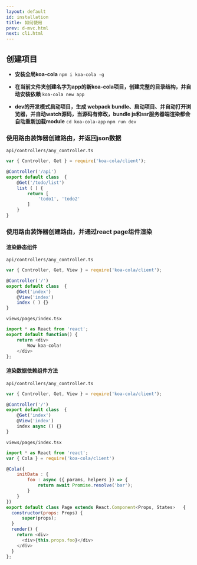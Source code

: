 ```yaml
---
layout: default
id: installation
title: 如何使用
prev: d-mvc.html
next: cli.html
---
```



<!-- koa-cola支持node.js的版本包括7.6和8，建议使用8，因为8.0使用的最新的v8版本，而且8.0会在[今年10月正式激活LTS](https://github.com/nodejs/LTS)，因为koa-cola的async/await是原生方式使用没有经过transform，所以不支持node7.6以下的node版本。 -->

## 创建项目

* **安装全局koa-cola**
`npm i koa-cola -g` 

* **在当前文件夹创建名字为app的新koa-cola项目，创建完整的目录结构，并自动安装依赖**
`koa-cola new app` 

* **dev的开发模式启动项目，生成 webpack bundle、启动项目、并自动打开浏览器，并自动watch源码，当源码有修改，bundle js和ssr服务器端渲染都会自动重新加载module**
`cd koa-cola-app`
`npm run dev` 


### 使用路由装饰器创建路由，并返回json数据

`api/controllers/any_controller.ts`

```javascript
var { Controller, Get } = require('koa-cola/client');

@Controller('/api')
export default class  {
    @Get('/todo/list')
    list ( ) {
        return [
            'todo1', 'todo2'
        ]
    }
}
```

### 使用路由装饰器创建路由，并通过react page组件渲染

#### 渲染静态组件

`api/controllers/any_controller.ts`

```javascript
var { Controller, Get, View } = require('koa-cola/client');

@Controller('/')
export default class  {
    @Get('index')
    @View('index')
    index ( ) {}
}
```

`views/pages/index.tsx`
```javascript
import * as React from 'react';
export default function() {
    return <div>
        Wow koa-cola!
    </div>
};
```

#### 渲染数据依赖组件方法

`api/controllers/any_controller.ts`

```javascript
var { Controller, Get, View } = require('koa-cola/client');

@Controller('/')
export default class  {
    @Get('index')
    @View('index')
    index async () {}
}
```

`views/pages/index.tsx`

```javascript
import * as React from 'react';
var { Cola } = require('koa-cola/client')

@Cola({
    initData : {
        foo : async ({ params, helpers }) => {
            return await Promise.resolve('bar');
        }
    }
})
export default class Page extends React.Component<Props, States>   {
  constructor(props: Props) {
      super(props);
  }
  render() {
    return <div>
      <div>{this.props.foo}</div>
    </div>
  }
};
```

